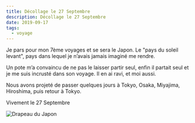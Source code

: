 ```yaml
---
title: Décollage le 27 Septembre
description: Décollage le 27 Septembre
date: 2019-09-17
tags:
  - voyage
---
```



Je pars pour mon 7ème voyages et se sera le Japon. Le "pays du soleil levant", pays dans lequel je n’avais jamais imaginé me rendre.

Un pote m’a convaincu de ne pas le laisser partir seul, enfin il partait seul et je me suis incrusté dans son voyage. Il en ai ravi, et moi aussi.

Nous avons projeté de passer quelques jours à Tokyo, Osaka, Miyajima, Hiroshima, puis retour à Tokyo.

Vivement le 27 Septembre

![Drapeau du Japon](/img/png/flag_of_japan.png "Drapeau du Japon")
